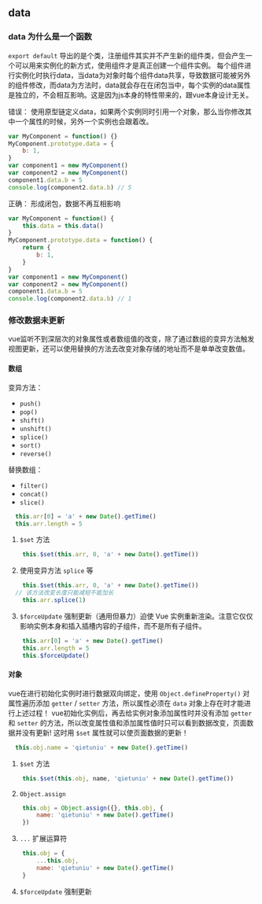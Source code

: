 ## data

### data 为什么是一个函数

`export default` 导出的是个类，注册组件其实并不产生新的组件类，但会产生一个可以用来实例化的新方式，使用组件才是真正创建一个组件实例。
每个组件进行实例化时执行data，当data为对象时每个组件data共享，导致数据可能被另外的组件修改，而data为方法时，data就会存在在闭包当中，每个实例的data属性是独立的，不会相互影响。这是因为js本身的特性带来的，跟vue本身设计无关。

错误：
使用原型链定义data，如果两个实例同时引用一个对象，那么当你修改其中一个属性的时候，另外一个实例也会跟着改。

``` javascript
var MyComponent = function() {}
MyComponent.prototype.data = {
    b: 1,
}
var component1 = new MyComponent()
var component2 = new MyComponent()
component1.data.b = 5
console.log(component2.data.b) // 5
```

正确：
形成闭包，数据不再互相影响

``` javascript
var MyComponent = function() {
    this.data = this.data()
}
MyComponent.prototype.data = function() {
    return {
        b: 1,
    }
}
var component1 = new MyComponent()
var component2 = new MyComponent()
component1.data.b = 5
console.log(component2.data.b) // 1
```

### 修改数据未更新

vue监听不到深层次的对象属性或者数组值的改变，除了通过数组的变异方法触发视图更新，还可以使用替换的方法去改变对象存储的地址而不是单单改变数值。

#### 数组

变异方法：

* `push()` 
* `pop()` 
* `shift()` 
* `unshift()` 
* `splice()` 
* `sort()` 
* `reverse()` 

替换数组：

* `filter()` 
* `concat()` 
* `slice()` 

``` javascript
  this.arr[0] = 'a' + new Date().getTime()
  this.arr.length = 5
```

1. `$set` 方法

   
  

``` javascript
    this.$set(this.arr, 0, 'a' + new Date().getTime())
```

2. 使用变异方法 `splice` 等

   
  

``` javascript
    this.$set(this.arr, 0, 'a' + new Date().getTime())
  // 该方法改变长度只能减短不能加长
    this.arr.splice(1)
  ```

3. `$forceUpdate` 强制更新（通用但暴力）迫使 Vue 实例重新渲染。注意它仅仅影响实例本身和插入插槽内容的子组件，而不是所有子组件。

   
  

``` javascript
    this.arr[0] = 'a' + new Date().getTime()
    this.arr.length = 5
    this.$forceUpdate()
```

#### 对象

vue在进行初始化实例时进行数据双向绑定，使用 `Object.defineProperty()` 对属性遍历添加 `getter` / `setter` 方法，所以属性必须在 `data` 对象上存在时才能进行上述过程！
vue初始化实例后，再去给实例对象添加属性时并没有添加 `getter` 和 `setter` 的方法，所以改变属性值和添加属性值时只可以看到数据改变，页面数据并没有更新! 这时用 `$set` 属性就可以使页面数据的更新！

``` javascript
  this.obj.name = 'qietuniu' + new Date().getTime()
```

1. `$set` 方法

   
  

``` javascript
    this.$set(this.obj, name, 'qietuniu' + new Date().getTime())
```

2. `Object.assign` 

   
  

``` javascript
    this.obj = Object.assign({}, this.obj, {
        name: 'qietuniu' + new Date().getTime()
    })
```

3. `...` 扩展运算符

   
   

``` javascript
    this.obj = {
        ...this.obj,
        name: 'qietuniu' + new Date().getTime()
    }
```

4. `$forceUpdate` 强制更新

   
